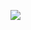 ![](https://64.media.tumblr.com/a788f89dd4f543c42af9799fd015f915/d7c68fc876890a2e-95/s500x750/54558da936134e1a1ac0a0c825148496aa274598.gifv)

